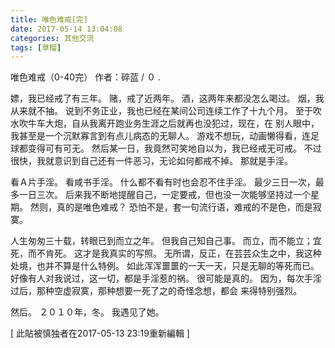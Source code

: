 ```yaml
---
title: 唯色难戒[完]
date: 2017-05-14 13:04:08
categories: 其他交流
tags: [草榴]
---
```

唯色难戒（0-40完）  作者：碎蓝
/ ０ .

嫖，我已经戒了有三年。
赌，戒了近两年。
酒，这两年来都没怎么喝过。
烟，我从来就不抽。
说到不务正业，我也已经在某间公司连续工作了十九个月。
至于吹水吹牛车大炮，自从我离开跑业务生涯之后就再也没犯过，现在，在
别人眼中，我甚至是一个沉默寡言到有点儿病态的无聊人。
游戏不想玩，动画懒得看，连足球都变得可有可无。
然后某一日，我竟然可笑地自以为，我已经戒无可戒。
不过很快，我就意识到自己还有一件恶习，无论如何都戒不掉。
那就是手淫。

看Ａ片手淫。
看咸书手淫。
什么都不看有时也会忍不住手淫。
最少三日一次，最多一日三次。
后来我不断地提醒自己，一定要戒，但也没一次能够坚持过一个星期。
然则，真的是唯色难戒？
恐怕不是，套一句流行语，难戒的不是色，而是寂寞。

人生匆匆三十载，转眼已到而立之年。
但我自己知自己事。
而立，而不能立；宜死，而不肯死。
这才是我真实的写照。
无所谓，反正，在芸芸众生之中，我这种处境，也并不算是什么特例。
如此浑浑噩噩的一天一天，只是无聊的等死而已。
好像有人对我说过，这一切，都是手淫惹的祸。
很可能是真的。
因为，每次手淫过后，那种空虚寂寞，那种想要一死了之的奇怪念想，都会
来得特别强烈。

然后。
２０１０年，冬。
我遇见了她。


[ 此貼被慎独者在2017-05-13 23:19重新編輯 ]